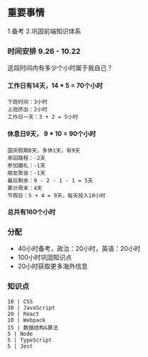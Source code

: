 ## 重要事情
1.备考
2.巩固前端知识体系

### 时间安排 9.26 - 10.22
这段时间内有多少个小时属于我自己？

#### 工作日有14天，14 * 5 = 70个小时
	下班时间：3小时
	上班挤出：2小时
	工作日一天：3 + 2 = 5小时
	
#### 休息日9天， 9 * 10 = 90个小时
	国庆假期8天，多休1天，有9天
	来回路程：-2天
	参加婚礼：-1天
	朋友聚会：-1天
	最后剩余：9 - 2 - 1 - 1 = 5天
	累计周末：4天
	节假日：5 + 4 = 9天，每天投入10小时

#### 总共有160个小时

### 分配
* 40小时备考，政治：20小时，英语：20小时
* 100小时巩固知识点
* 20小时获取更多海外信息

### 知识点
```
10 | CSS
30 | JavaScript
20 | React
10 | Webpack
15 | 数据结构&算法
5 | Node
5 | TypeScript
5 | Jest
```